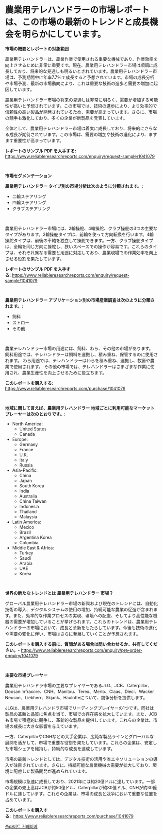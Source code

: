 <p><h1>農業用テレハンドラーの市場レポートは、この市場の最新のトレンドと成長機会を明らかにしています。</h1></p><p><strong>市場の概要とレポートの対象範囲</strong></p>
<p><p>農業用テレハンドラーは、農業作業で使用される重要な機械であり、作業効率を向上させるために非常に重要です。現在、農業用テレハンドラー市場は順調に成長しており、将来的な見通しも明るいとされています。農業用テレハンドラー市場は、予測期間中に年率7.7％で成長すると予想されています。市場の成長分析や市場予測、最新の市場動向により、これは重要な技術の進歩と需要の増加に起因しています。</p><p>農業用テレハンドラー市場の将来の見通しは非常に明るく、需要が増加する可能性が高いと予想されています。この市場では、技術の進歩により、より効率的で信頼性の高い製品が開発されているため、需要が高まっています。さらに、市場の競争も激化しており、多くの企業が新製品を発表しています。</p><p>全体として、農業用テレハンドラー市場は着実に成長しており、将来的にさらなる成長が期待されています。この市場は、需要の増加や技術の進化により、ますます重要性が高まっています。</p></p>
<p><strong>レポートのサンプル PDF を入手する:</strong> <a href="https://www.reliableresearchreports.com/enquiry/request-sample/1041079">https://www.reliableresearchreports.com/enquiry/request-sample/1041079</a></p>
<p>&nbsp;</p>
<p><strong>市場セグメンテーション</strong></p>
<p><strong>農業用テレハンドラー タイプ別の市場分析は次のように分類されます。:</strong></p>
<p><ul><li>二輪ステアリング</li><li>四輪ステアリング</li><li>クラブステアリング</li></ul></p>
<p>&nbsp;</p>
<p><p>農業用テレハンドラー市場には、2輪操舵、4輪操舵、クラブ操舵の3つの主要なタイプがあります。2輪操舵タイプは、前輪を使って方向転換を行います。4輪操舵タイプは、前後の車軸を独立して操舵できます。一方、クラブ操舵タイプは、全輪を同じ方向に操舵し、狭いスペースでの操作が容易です。これらのタイプは、それぞれ異なる需要と用途に対応しており、農業現場での作業効率を向上させる役割を果たしています。</p></p>
<p><strong>レポートのサンプル PDF を入手する:</strong>&nbsp;<a href="https://www.reliableresearchreports.com/enquiry/request-sample/1041079">https://www.reliableresearchreports.com/enquiry/request-sample/1041079</a></p>
<p>&nbsp;</p>
<p><strong> 農業用テレハンドラー アプリケーション別の市場産業調査は次のように分類されます。:</strong></p>
<p><ul><li>飼料</li><li>ストロー</li><li>その他</li></ul></p>
<p>&nbsp;</p>
<p><p>農業テレハンドラー市場の用途には、飼料、わら、その他の市場があります。 飼料用途では、テレハンドラーは飼料を運搬し、積み重ね、保管するのに使用されます。 わら用途では、テレハンドラーはわらを積み重ね、運搬し、牧畜や農業で使用されます。 その他の市場では、テレハンドラーはさまざまな作業に使用され、農業生産性を向上させるために役立ちます。</p></p>
<p><strong>このレポートを購入する:</strong>&nbsp; <a href="https://www.reliableresearchreports.com/purchase/1041079">https://www.reliableresearchreports.com/purchase/1041079</a></p>
<p>&nbsp;</p>
<p><strong>地域に関して言えば、農業用テレハンドラー 地域ごとに利用可能なマーケットプレーヤーは次のとおりです。:</strong></p>
<p><ul>
    <li>
        North America:
        <ul>
            <li>United States</li>
            <li>Canada</li>
        </ul>
    </li>
    <li>
        Europe:
        <ul>
            <li>Germany</li>
            <li>France</li>
            <li>U.K.</li>
            <li>Italy</li>
            <li>Russia</li>
        </ul>
    </li>
    <li>
        Asia-Pacific:
        <ul>
            <li>China</li>
            <li>Japan</li>
            <li>South Korea</li>
            <li>India</li>
            <li>Australia</li>
            <li>China Taiwan</li>
            <li>Indonesia</li>
            <li>Thailand</li>
            <li>Malaysia</li>
        </ul>
    </li>
    <li>
        Latin America:
        <ul>
            <li>Mexico</li>
            <li>Brazil</li>
            <li>Argentina Korea</li>
            <li>Colombia</li>
        </ul>
    </li>
    <li>
        Middle East & Africa:
        <ul>
            <li>Turkey</li>
            <li>Saudi</li>
            <li>Arabia</li>
            <li>UAE</li>
            <li>Korea</li>
        </ul>
    </li>
    </ul></p>
<p>&nbsp;</p>
<p><strong>世界の新たなトレンドとは 農業用テレハンドラー 市場？</strong></p>
<p><p>グローバル農業用テレハンドラー市場の新興および現在のトレンドには、自動化技術の導入、デジタルシステムの使用の増加、持続可能な農業の促進が含まれます。また、効率的な作業プロセスの実現、環境への配慮、そしてより高性能な機器の需要が増加していることが挙げられます。これらのトレンドは、農業用テレハンドラーの市場において、成長と革新をもたらしています。今後も技術の進化や需要の変化に伴い、市場はさらに発展していくことが予想されます。</p></p>
<p><strong>このレポートを購入する前に、質問がある場合は問い合わせるか、共有してください。</strong>- <a href="https://www.reliableresearchreports.com/enquiry/pre-order-enquiry/1041079">https://www.reliableresearchreports.com/enquiry/pre-order-enquiry/1041079</a></p>
<p>&nbsp;</p>
<p><strong>主要な市場プレーヤー</strong></p>
<p><p>農業用テレハンドラ市場の主要なプレイヤーであるJLG、JCB、Caterpillar、Doosan Infracore、CNH、Manitou、Terex、Merlo、Claas、Dieci、Wacker Neuson、Liebherr、Skjack、Haulotteについて、競争分析を提供します。</p><p>JLGは、農業用テレハンドラ市場でリーディングプレイヤーの1つです。同社は製品の革新と品質に焦点を当て、市場での存在感を拡大しています。また、JCBも市場で積極的に競争し、革新的な製品を提供しています。これらの企業は、市場の成長に大きな影響を与えています。</p><p>一方、CaterpillarやCNHなどの大手企業は、広範な製品ラインとグローバルな展開を活かして、市場で重要な役割を果たしています。これらの企業は、安定した市場シェアを維持し、持続的な成長を達成しています。</p><p>市場の最新トレンドとしては、デジタル技術の活用や省エネソリューションの導入が注目されています。さらに、持続可能な農業機械の需要が拡大しており、環境に配慮した製品開発が進められています。</p><p>市場規模は急速に成長しており、2021年には約20億ドルに達しています。一部の企業の売上高はJCBが約50億ドル、Caterpillarが約80億ドル、CNHが約30億ドルに達しています。これらの企業は、市場の成長と競争において重要な位置を占めています。</p></p>
<p><strong>このレポートを購入する:</strong>&nbsp;&nbsp;<a href="https://www.reliableresearchreports.com/purchase/1041079">https://www.reliableresearchreports.com/purchase/1041079</a></p>
<p><p><a href="https://github.com/bunxhcci35271755/Market-Research-Report-List-1/blob/main/61691427369.md">플라이트 컨베이어</a></p></p>
